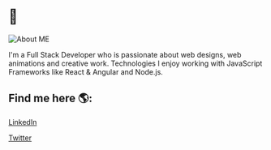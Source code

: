 # 👋

![About ME](https://github.com/RamejaAyush/RamejaAyush/blob/master/Profile%20Banner.png?raw=true)

I'm a Full Stack Developer who is passionate about web designs, web animations and creative work. Technologies I enjoy working with JavaScript Frameworks like React & Angular and Node.js.

## Find me here 🌎:

[LinkedIn](https://www.linkedin.com/in/ayush-rameja-8042541b6/)

[Twitter](https://twitter.com/RamejaAyush)
